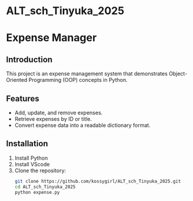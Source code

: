 # ALT_sch_Tinyuka_2025
# Expense Manager

## Introduction
This project is an expense management system that demonstrates Object-Oriented Programming (OOP) concepts in Python.

## Features
- Add, update, and remove expenses.
- Retrieve expenses by ID or title.
- Convert expense data into a readable dictionary format.

## Installation
1. Install Python
2. Install VScode
3. Clone the repository: 
   ```sh
   git clone https://github.com/kossygirl/ALT_sch_Tinyuka_2025.git
   cd ALT_sch_Tinyuka_2025
   python expense.py
